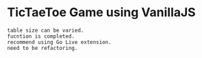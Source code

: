 # TicTaeToe Game using VanillaJS

    table size can be varied.
    fucntion is completed.
    recommend using Go Live extension.
    need to be refactoring.
